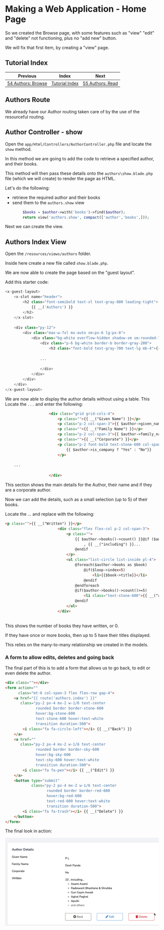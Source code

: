 # Making a Web Application - Home Page

So we created the Browse page, with some features such as "view" "edit" and "delete"
 not functioning, plus no "add new" button.

We will fix that first item, by creating a "view" page.

## Tutorial Index
|                      Previous                      |                Index                 |                       Next                       |
|:--------------------------------------------------:|:------------------------------------:|:------------------------------------------------:|
| [54 Authors: Browse](ReadMe-54-Blade-Authors-Browse.md) | [Tutorial Index](ReadMe-00-Index.md) | [55 Authors: Read](ReadMe-56-Blade-Authors-Edit.md) |

## Authors Route

We already have our Author routing taken care of by the use of the resourceful routing.

## Author Controller - show

Open the `app/Html/Controllers/AuthorController.php` file and locate the `show` method.

In this method we are going to add the code to retrieve a specified author, and their books.

This method will then pass these details onto the 
`authors\show.blade.php` file (which we will create) to render the 
page as HTML.

Let's do the following:
- retrieve the required author and their books
- send them to the `authors.show` view

```php
        $books = $author->with('books')->find($author);
        return view('authors.show', compact(['author','books',]));
```

Next we can create the view.

## Authors Index View

Open the `/resources/views/authors` folder.

Inside here create a new file called `show.blade.php`.

We are now able to create the page based on the "guest layout".

Add this starter code:

```php
<x-guest-layout>
    <x-slot name="header">
        <h2 class="font-semibold text-xl text-gray-800 leading-tight">
            {{ __('Authors') }}
        </h2>
    </x-slot>

    <div class="py-12">
        <div class="max-w-7xl mx-auto sm:px-6 lg:px-8">
            <div class="bg-white overflow-hidden shadow-sm sm:rounded-lg">
                <div class="p-6 bg-white border-b border-gray-200">
                    <h3 class="font-bold text-gray-700 text-lg mb-4">{{ __("Author Details") }}</h3>
                
                ...
                
                </div>
            </div>
        </div>
    </div>
</x-guest-layout>

```

We are now able to display the author details without using a table. This
Locate the `...` and enter the following:

```html
                    <div class="grid grid-cols-4">
                        <p class="">{{ __("Given Name") }}</p>
                        <p class="p-2 col-span-3">{{ $author->given_name }}</p>
                        <p class="">{{ __("Family Name") }}</p>
                        <p class="p-2 col-span-3">{{ $author->family_name }}</p>
                        <p class="">{{ __("Corporate") }}</p>
                        <p class="p-2 font-bold text-stone-600 col-span-3">
                            {{ $author->is_company ? "Yes" : "No"}}
                        </p>
                        
    ...

                    </div>
```

This section shows the main details for the Author, their name and if they are a corporate author.

Now we can add the details, such as a small selection (up to 5) of their books.

Locate the ... and replace with the following:

```html
<p class="">{{ __("Written") }}</p>
                        <div class="flex flex-col p-2 col-span-3">
                            <p class="">
                                {{ $author->books()->count() }}@if ($author->books()->count()>0)
                                    , {{ __("including") }}...
                                @endif
                            </p>
                            <ul class="list-circle list-inside pl-4">
                                @foreach($author->books as $book)
                                    @if($loop->index<5)
                                        <li>{{$book->title}}</li>
                                    @endif
                                @endforeach
                                @if($author->books()->count()>=5)
                                    <li class="text-stone-600">{{ __("and others") }}</li>
                                @endif
                            </ul>
                        </div>
                        
```
This shows the number of books they have written, or 0. 

If they have once or more books, then up to 5 have their titles displayed.

This relies on the many-to-many relationship we created in the models.

### A form to allow edits, deletes and going back

The final part of this is to add a form that allows us to go back, to edit or even delete the author.

```html
<div class=""></div>
<form action=""
      class="mt-6 col-span-3 flex flex-row gap-4">
    <a href="{{ route('authors.index') }}"
       class="py-2 px-4 mx-2 w-1/6 text-center
              rounded border border-stone-600
              hover:bg-stone-600
              text-stone-600 hover:text-white
              transition duration-500">
        <i class="fa fa-circle-left"></i> {{ __("Back") }}
    </a>
    <a href=""
       class="py-2 px-4 mx-2 w-1/6 text-center
              rounded border border-sky-600
              hover:bg-sky-600
              text-sky-600 hover:text-white
              transition duration-500">
        <i class="fa fa-pen"></i> {{ __("Edit") }}
    </a>
    <button type="submit"
            class="py-2 px-4 mx-2 w-1/6 text-center
                   rounded border border-red-600
                   hover:bg-red-600
                   text-red-600 hover:text-white
                   transition duration-500">
        <i class="fa fa-trash"></i> {{ __("Delete") }}
    </button>
</form>
```

The final look in action:

![Showing an author](./images/author-read-1.png)

